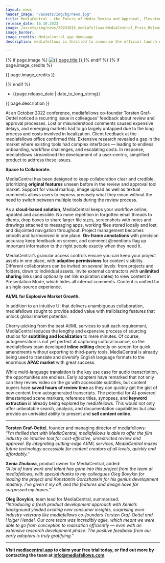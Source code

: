 ```yaml
---
layout: news
header_image: "/assets/img/bg/news.jpg"
title: MediaCentral - the Future of Media Review and Approval, Elevated with AI/ML Augmentation
release_date: 16.10.2023
image: /assets/img/news/20231016_mediafellows-MediaCentral_Press_Release.png
image_border:
image_credits: MediaCentral.app Homepage
description: mediafellows is thrilled to announce the official launch of MediaCentral, a groundbreaking review and approval tool designed to streamline the media production and collaboration process — boosted by the latest AI/ML technology.

---
```


<div class="row">
    <div class="col-xl-4 col-lg-4 col-md-12">
        <div class="s-details-img mb-30">
          {% if page.image %}
          <a href="{{ page.image }}" class="view">
            <img src="{{ page.image }}" alt="{{ page.title }}">  
          </a>
          {% endif %}
          {% if page.image_credits %}
          <p>{{ page.image_credits }}</p>
          {% endif %}
        </div>
    </div>
    <div class="col-xl-8 col-lg-8 col-md-12">
        <div class="service-details mb-40">
          <div class="meta-info">
              <ul>
                  <li class="posts-time">{{page.release_date | date_to_long_string}}</li>
              </ul>
          </div>
          <p>{{ page.description }}</p>
          <p>
At an October 2022 conference, mediafellows co-founder Torsten Graf-Oettel noticed a recurring issue in colleagues' feedback about review and approval processes. Lost or misunderstood comments caused expensive delays, and emerging markets had to go largely untapped due to the long process and costs involved in localization. Client feedback at the mediafellows office confirmed this. Extensive research revealed a gap in the market where existing tools had complex interfaces — leading to endless onboarding, workflow challenges, and escalating costs. In response, mediafellows streamlined the development of a user-centric, simplified product to address these issues. 
          </p>          
        </div>
    </div>
</div>
<div class="row">
    <div class="col-xl-12 col-lg-12">
        <div class="service-details mb-40">
          <p>
<strong>Space to Collaborate.</strong>
          </p>
          <p>
MediaCentral has been designed to keep collaboration clear and credible, prioritizing <strong>original features</strong> unseen before in the review and approval tool market. Support for visual markup, image upload as well as textual comments allows users to express precisely what they mean without the need to switch between multiple tools during the review process. 
          </p>
          <p>
As a <strong>cloud-based solution</strong>, MediaCentral keeps your workflow online, updated and accessible. No more repetition in forgotten email threads to clients, drop boxes to share larger file sizes, screenshots with notes and drawings attached to messaging apps, working files stored locally and lost, and disjointed navigation throughout. Project management becomes smooth and harmonised in one place. <strong>On-frame annotations</strong> with precision accuracy keep feedback on screen, and comment @mentions flag up important information to the right people exactly when they need it. 
          </p>
          <p>
MediaCentral’s granular access controls ensure you can keep your project assets in one place, with <strong>adaptive permissions</strong> for content visibility. Different collaborators can be invited on several levels: from projects and folders, down to individual assets. Invite external contractors with <strong>unlimited sharing</strong> links (and optionally set link expiration dates) to view content in Presentation Mode, which hides all internal comments. Content is unified for a single-source experience.
          </p>
          <p>
<strong>AI/ML for Explosive Market Growth.</strong>
          </p>
          <p>
In addition to an intuitive UI that delivers unambiguous collaboration, mediafellows sought to provide added value with trailblazing features that unlock global market potential. 
          </p>
          <p>
Cherry-picking from the best AI/ML services to suit each requirement, MediaCentral reduces the lengthy and expensive process of sourcing studios for <strong>subtitling and localization</strong> to mere minutes. Of course, autogeneration is not yet perfect at capturing cultural nuance, so the mediafellows team developed <strong>inline editing</strong> directly on screen for quick amendments without exporting to third-party tools. MediaCentral is already being used to translate and diversify English language formats to the enormous <strong>APAC market</strong> with great success.
          </p>
          <p>
While multi-language translation is the key use case for audio transcription, the opportunities are endless. Early adopters have remarked that not only can they review video on the go with accessible subtitles, but content buyers have <strong>saved hours of review time</strong> as they can quickly get the gist of new content from autogenerated transcripts. The potential for AI-powered timestamped scene markers, reference titles, synopses, and <strong>keyword extraction</strong> is already being explored by mediafellows. This would not only offer unbeatable search, analysis, and documentation capabilities but also provide an unrivaled ability to present and <strong>sell content online</strong>.
          </p>
<hr>
          <p>  			  
<strong>Torsten Graf-Oettel</strong>, founder and managing director of mediafellows: <br><i>“I'm thrilled that with MediaCentral, mediafellows is able to offer the film industry an intuitive tool for cost-effective, unrestricted review and approval. By integrating cutting-edge AI/ML services, MediaCentral makes future technology accessible for content creators of all levels, quickly and affordably.”</i>
          </p>
          <p>  			  
<strong>Xenia Zhukova</strong>, product owner for MediaCentral, added: <br><i>“A lot of hard work and talent has gone into this project from the team at mediafellows, with special thanks to my colleagues Oleg Bovykin for leading the project and Konstantin Gorozhankin for his genius development mastery. I’ve given it my all, and the features and design have far surpassed my hopes.”</i>
          </p>
          <p>  			  
<strong>Oleg Bovykin</strong>, team lead for MediaCentral, summarised: <br><i>“Introducing a fresh product development approach with Xenia’s background yielded exciting new consumer insights, surprising even industry veterans like mediafellows co-founders Torsten Graf-Oettel and Holger Hendel. Our core team was incredibly agile, which meant we were able to go from conception to realisation efficiently — even with an extensive research development phase. The positive feedback from our early adopters is truly gratifying.”</i>
          </p>
<hr>
          <p>
<strong>Visit <a href="https://mediacentral.app/" target="blank">mediacentral.app</a> to claim your free trial today, or find out more by contacting the team at <a href="mailto:info@mediafellows.com">info@mediafellows.com</a></strong>
        </p>
        </div>
    </div>
</div>
